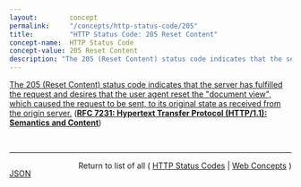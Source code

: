 ```yaml
---
layout:        concept
permalink:     "/concepts/http-status-code/205"
title:         "HTTP Status Code: 205 Reset Content"
concept-name:  HTTP Status Code
concept-value: 205 Reset Content
description: "The 205 (Reset Content) status code indicates that the server has fulfilled the request and desires that the user agent reset the \"document view\", which caused the request to be sent, to its original state as received from the origin server."
---
```


[The 205 (Reset Content) status code indicates that the server has fulfilled the request and desires that the user agent reset the "document view", which caused the request to be sent, to its original state as received from the origin server.](https://datatracker.ietf.org/doc/html/rfc7231#section-6.3.6 "Read documentation for HTTP Status Code &#34;205&#34;") (**[RFC 7231: Hypertext Transfer Protocol (HTTP/1.1): Semantics and Content](/specs/IETF/RFC/7231 "The Hypertext Transfer Protocol (HTTP) is an application-level protocol for distributed, collaborative, hypertext information systems. This document defines the semantics of HTTP/1.1 messages as expressed by request methods, request header fields, response status codes, and response header fields, along with the payload of messages (metadata and body content) and mechanisms for content negotiation.")**)

<br/>
<hr/>

<p style="float : left"><a href="./205.json" title="JSON representing this particular Web Concept value">JSON</a></p>
<p style="text-align: right">Return to list of all ( <a href="../http-status-code/">HTTP Status Codes</a> | <a href="../">Web Concepts</a> )</p>
